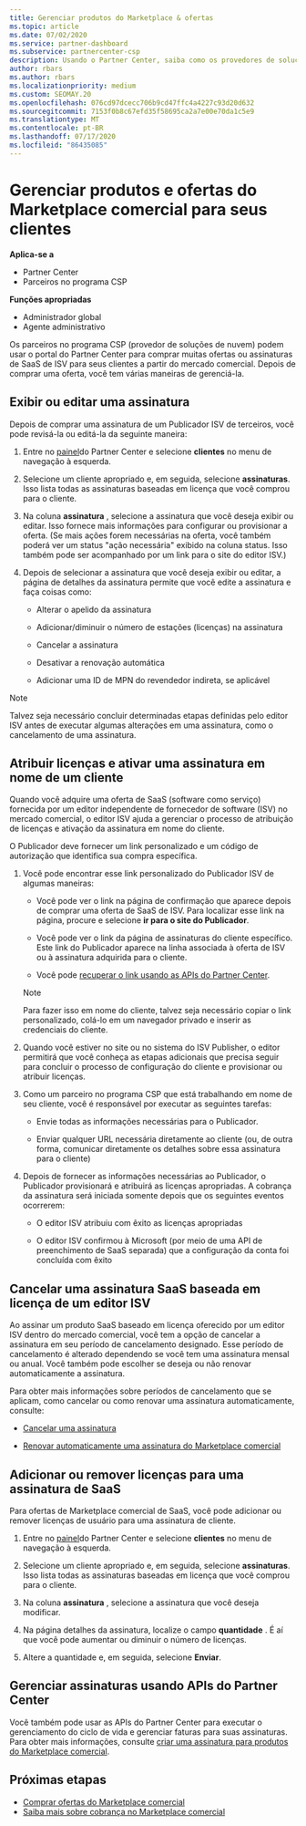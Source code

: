 ```yaml
---
title: Gerenciar produtos do Marketplace & ofertas
ms.topic: article
ms.date: 07/02/2020
ms.service: partner-dashboard
ms.subservice: partnercenter-csp
description: Usando o Partner Center, saiba como os provedores de soluções na nuvem podem gerenciar ofertas de ISV de terceiros adquiridas para clientes do mercado comercial.
author: rbars
ms.author: rbars
ms.localizationpriority: medium
ms.custom: SEOMAY.20
ms.openlocfilehash: 076cd97dcecc706b9cd47ffc4a4227c93d20d632
ms.sourcegitcommit: 7153f0b8c67efd35f58695ca2a7e00e70da1c5e9
ms.translationtype: MT
ms.contentlocale: pt-BR
ms.lasthandoff: 07/17/2020
ms.locfileid: "86435085"
---
```

# <a name="manage-commercial-marketplace-products-and-offers-for-your-customers"></a>Gerenciar produtos e ofertas do Marketplace comercial para seus clientes

**Aplica-se a**

- Partner Center
- Parceiros no programa CSP

**Funções apropriadas**

- Administrador global
- Agente administrativo

Os parceiros no programa CSP (provedor de soluções de nuvem) podem usar o portal do Partner Center para comprar muitas ofertas ou assinaturas de SaaS de ISV para seus clientes a partir do mercado comercial. Depois de comprar uma oferta, você tem várias maneiras de gerenciá-la.

## <a name="view-or-edit-a-subscription"></a>Exibir ou editar uma assinatura

Depois de comprar uma assinatura de um Publicador ISV de terceiros, você pode revisá-la ou editá-la da seguinte maneira:

1. Entre no [painel](https://partner.microsoft.com/dashboard)do Partner Center e selecione **clientes** no menu de navegação à esquerda.

2. Selecione um cliente apropriado e, em seguida, selecione **assinaturas**. Isso lista todas as assinaturas baseadas em licença que você comprou para o cliente.

3. Na coluna **assinatura** , selecione a assinatura que você deseja exibir ou editar. Isso fornece mais informações para configurar ou provisionar a oferta. (Se mais ações forem necessárias na oferta, você também poderá ver um status "ação necessária" exibido na coluna status. Isso também pode ser acompanhado por um link para o site do editor ISV.)

4. Depois de selecionar a assinatura que você deseja exibir ou editar, a página de detalhes da assinatura permite que você edite a assinatura e faça coisas como:

    - Alterar o apelido da assinatura

    - Adicionar/diminuir o número de estações (licenças) na assinatura

    - Cancelar a assinatura

    - Desativar a renovação automática

    - Adicionar uma ID de MPN do revendedor indireta, se aplicável

> [!NOTE]
> Talvez seja necessário concluir determinadas etapas definidas pelo editor ISV antes de executar algumas alterações em uma assinatura, como o cancelamento de uma assinatura.

## <a name="assign-licenses-and-activate-a-subscription-on-behalf-of-a-customer"></a>Atribuir licenças e ativar uma assinatura em nome de um cliente

Quando você adquire uma oferta de SaaS (software como serviço) fornecida por um editor independente de fornecedor de software (ISV) no mercado comercial, o editor ISV ajuda a gerenciar o processo de atribuição de licenças e ativação da assinatura em nome do cliente.

O Publicador deve fornecer um link personalizado e um código de autorização que identifica sua compra específica.

1. Você pode encontrar esse link personalizado do Publicador ISV de algumas maneiras:

   - Você pode ver o link na página de confirmação que aparece depois de comprar uma oferta de SaaS de ISV. Para localizar esse link na página, procure e selecione **ir para o site do Publicador**.

   - Você pode ver o link da página de assinaturas do cliente específico. Este link do Publicador aparece na linha associada à oferta de ISV ou à assinatura adquirida para o cliente.

   - Você pode [recuperar o link usando as APIs do Partner Center](https://docs.microsoft.com/partner-center/develop/get-activation-link-by-order-line-item).

   > [!NOTE]
   > Para fazer isso em nome do cliente, talvez seja necessário copiar o link personalizado, colá-lo em um navegador privado e inserir as credenciais do cliente.

2. Quando você estiver no site ou no sistema do ISV Publisher, o editor permitirá que você conheça as etapas adicionais que precisa seguir para concluir o processo de configuração do cliente e provisionar ou atribuir licenças.

3. Como um parceiro no programa CSP que está trabalhando em nome de seu cliente, você é responsável por executar as seguintes tarefas:

    - Envie todas as informações necessárias para o Publicador.

    - Enviar qualquer URL necessária diretamente ao cliente (ou, de outra forma, comunicar diretamente os detalhes sobre essa assinatura para o cliente)

4. Depois de fornecer as informações necessárias ao Publicador, o Publicador provisionará e atribuirá as licenças apropriadas. A cobrança da assinatura será iniciada somente depois que os seguintes eventos ocorrerem:

    - O editor ISV atribuiu com êxito as licenças apropriadas

    - O editor ISV confirmou à Microsoft (por meio de uma API de preenchimento de SaaS separada) que a configuração da conta foi concluída com êxito

## <a name="cancel-a-license-based-saas-subscription-from-an-isv-publisher"></a>Cancelar uma assinatura SaaS baseada em licença de um editor ISV

Ao assinar um produto SaaS baseado em licença oferecido por um editor ISV dentro do mercado comercial, você tem a opção de cancelar a assinatura em seu período de cancelamento designado. Esse período de cancelamento é alterado dependendo se você tem uma assinatura mensal ou anual. Você também pode escolher se deseja ou não renovar automaticamente a assinatura.

Para obter mais informações sobre períodos de cancelamento que se aplicam, como cancelar ou como renovar uma assinatura automaticamente, consulte:

- [Cancelar uma assinatura](create-a-new-subscription.md#cancel-a-subscription)

- [Renovar automaticamente uma assinatura do Marketplace comercial](create-a-new-subscription.md#choose-whether-to-automatically-renew-a-commercial-marketplace-subscription)

## <a name="add-or-remove-licenses-for-a-saas-subscription"></a>Adicionar ou remover licenças para uma assinatura de SaaS

Para ofertas de Marketplace comercial de SaaS, você pode adicionar ou remover licenças de usuário para uma assinatura de cliente.

1. Entre no [painel](https://partner.microsoft.com/dashboard)do Partner Center e selecione **clientes** no menu de navegação à esquerda.

2. Selecione um cliente apropriado e, em seguida, selecione **assinaturas**. Isso lista todas as assinaturas baseadas em licença que você comprou para o cliente.

3. Na coluna **assinatura** , selecione a assinatura que você deseja modificar.

4. Na página detalhes da assinatura, localize o campo **quantidade** . É aí que você pode aumentar ou diminuir o número de licenças.

5. Altere a quantidade e, em seguida, selecione **Enviar**.

## <a name="manage-subscriptions-using-partner-center-apis"></a>Gerenciar assinaturas usando APIs do Partner Center

Você também pode usar as APIs do Partner Center para executar o gerenciamento do ciclo de vida e gerenciar faturas para suas assinaturas. Para obter mais informações, consulte [criar uma assinatura para produtos do Marketplace comercial](https://docs.microsoft.com/partner-center/develop/create-subscription-azure-marketplace-products).

## <a name="next-steps"></a>Próximas etapas

- [Comprar ofertas do Marketplace comercial](csp-commercial-marketplace-purchase.md)
- [Saiba mais sobre cobrança no Marketplace comercial](csp-commercial-marketplace-billing.md)